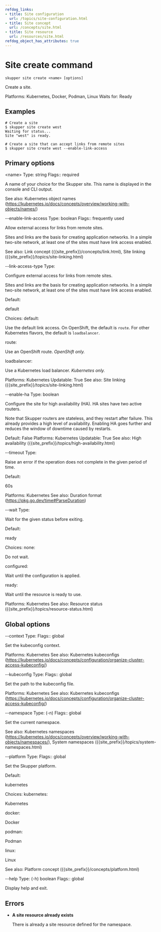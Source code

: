 ```yaml
---
refdog_links:
- title: Site configuration
  url: /topics/site-configuration.html
- title: Site concept
  url: /concepts/site.html
- title: Site resource
  url: /resources/site.html
refdog_object_has_attributes: true
---
```


# Site create command

```shell
skupper site create <name> [options]
```

Create a site.

Platforms: Kubernetes, Docker, Podman, Linux
Waits for: Ready

## Examples

```console
# Create a site
$ skupper site create west
Waiting for status...
Site "west" is ready.

# Create a site that can accept links from remote sites
$ skupper site create west --enable-link-access
```

## Primary options

&lt;name&gt;
Type: string
Flags:: required

A name of your choice for the Skupper site.  This name is
displayed in the console and CLI output.

See also: Kubernetes object names (https://kubernetes.io/docs/concepts/overview/working-with-objects/names/)

--enable-link-access
Type: boolean
Flags:: frequently used

Allow external access for links from remote sites.

Sites and links are the basis for creating application
networks. In a simple two-site network, at least one of the
sites must have link access enabled.

See also: Link concept ({{site_prefix}}/concepts/link.html), Site linking ({{site_prefix}}/topics/site-linking.html)

--link-access-type
Type: <type>

Configure external access for links from remote sites.

Sites and links are the basis for creating application
networks.  In a simple two-site network, at least one of
the sites must have link access enabled.

Default: <p>default</p>

Choices: default: <p>Use the default link access.  On OpenShift, the default is <code>route</code>.  For other Kubernetes flavors, the default is <code>loadbalancer</code>.</p>

route: <p>Use an OpenShift route.  <em>OpenShift only.</em></p>

loadbalancer: <p>Use a Kubernetes load balancer.  <em>Kubernetes only.</em></p>

Platforms: Kubernetes
Updatable: True
See also: Site linking ({{site_prefix}}/topics/site-linking.html)

--enable-ha
Type: boolean

Configure the site for high availability (HA).  HA sites
have two active routers.

Note that Skupper routers are stateless, and they restart
after failure.  This already provides a high level of
availability.  Enabling HA goes further and reduces the
window of downtime caused by restarts.

Default: False
Platforms: Kubernetes
Updatable: True
See also: High availability ({{site_prefix}}/topics/high-availability.html)

--timeout
Type: <duration>

Raise an error if the operation does not complete in the given
period of time.

Default: <p>60s</p>

Platforms: Kubernetes
See also: Duration format (https://pkg.go.dev/time#ParseDuration)

--wait
Type: <status>

Wait for the given status before exiting.

Default: <p>ready</p>

Choices: none: <p>Do not wait.</p>

configured: <p>Wait until the configuration is applied.</p>

ready: <p>Wait until the resource is ready to use.</p>

Platforms: Kubernetes
See also: Resource status ({{site_prefix}}/topics/resource-status.html)

## Global options

--context
Type: <name>
Flags:: global

Set the kubeconfig context.

Platforms: Kubernetes
See also: Kubernetes kubeconfigs (https://kubernetes.io/docs/concepts/configuration/organize-cluster-access-kubeconfig/)

--kubeconfig
Type: <file>
Flags:: global

Set the path to the kubeconfig file.

Platforms: Kubernetes
See also: Kubernetes kubeconfigs (https://kubernetes.io/docs/concepts/configuration/organize-cluster-access-kubeconfig/)

--namespace
Type: (-n) <name>
Flags:: global

Set the current namespace.

See also: Kubernetes namespaces (https://kubernetes.io/docs/concepts/overview/working-with-objects/namespaces/), System namespaces ({{site_prefix}}/topics/system-namespaces.html)

--platform
Type: <platform>
Flags:: global

Set the Skupper platform.

<!-- You can also use the `SKUPPER_PLATFORM` environment variable. -->

Default: <p>kubernetes</p>

Choices: kubernetes: <p>Kubernetes</p>

docker: <p>Docker</p>

podman: <p>Podman</p>

linux: <p>Linux</p>

See also: Platform concept ({{site_prefix}}/concepts/platform.html)

--help
Type: (-h) boolean
Flags:: global

Display help and exit.



## Errors

- **A site resource already exists**

  There is already a site resource defined for the namespace.
